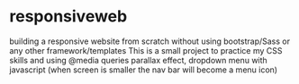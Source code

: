 # responsiveweb
building a responsive website from scratch without using bootstrap/Sass or any other framework/templates
This is a small project to practice my CSS skills and using @media queries
parallax effect, dropdown menu with javascript (when screen is smaller the nav bar will become a menu icon)
